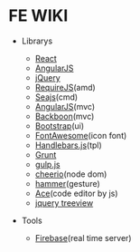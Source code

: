 # FE WIKI

- Librarys
    + [React](https://facebook.github.io/react/)
    + [AngularJS](http://angularjs.org/)
    + [jQuery](http://jquery.com/)
    + [RequireJS](http://requirejs.org/)(amd)
    + [Seajs](http://seajs.org/)(cmd)
    + [AngularJS](http://angularjs.org/)(mvc)
    + [Backboon](http://backbonejs.org/)(mvc)
    + [Bootstrap](https://github.com/twbs/bootstrap)(ui)
    + [FontAwesome](http://fontawesome.io/)(icon font)
    + [Handlebars.js](http://handlebarsjs.com/)(tpl)
    + [Grunt](http://gruntjs.com/)
    + [gulp.js](http://gulpjs.com/)
    + [cheerio](https://github.com/MatthewMueller/cheerio)(node dom)
    + [hammer](https://github.com/EightMedia/hammer.js)(gesture)
    + [Ace](http://ace.c9.io/)(code editor by js)
    + [jquery treeview](http://jquery.bassistance.de/treeview/demo/)

- Tools
    + [Firebase](https://www.firebase.com)(real time server)